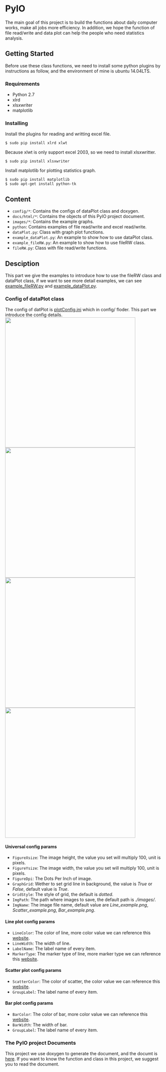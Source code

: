 # PyIO
The main goal of this project is to build the functions about daily computer works, make all jobs more efficiency. In addition, we hope the function of file read/write and data plot can help the people who need statistics analysis.
## Getting Started
Before use these class functions, we need to install some python plugins by instructions as follow, and the environment of mine is ubuntu 14.04LTS.
### Requirements
- Python 2.7
- xlrd
- xlsxwriter
- matplotlib

### Installing
Install the plugins for reading and writting excel file.
```
$ sudo pip install xlrd xlwt
```
Because xlwt is only support excel 2003, so we need to install xlsxwritter.
```
$ sudo pip install xlsxwriter
```
Install matplotlib for plotting statistics graph.
```
$ sudo pip install matplotlib
$ sudo apt-get install python-tk
```
## Content
- `config/*`: Contains the configs of dataPlot class and doxygen.
- `docs/html/*`: Contains the objects of this PyIO project document.
- `images/*`: Contains the example graphs.
- `python`: Contains examples of file read/write and excel read/write.
- `dataPlot.py`: Class with graph plot functions.
- `example_dataPlot.py`: An example to show how to use dataPlot class.
- `example_fileRW.py`: An example to show how to use fileRW class.
- `fileRW.py`: Class with file read/write functions.

## Desciption
This part we give the examples to introduce how to use the fileRW class and dataPlot class, if we want to see more detail examples, we can see [example_fileRW.py](https://github.com/CrowGuy/PyIO/blob/master/example_fileRW.py) and [example_dataPlot.py](https://github.com/CrowGuy/PyIO/blob/master/example_dataPlot.py).
### Config of dataPlot class
The config of datPlot is [plotConfig.ini](https://github.com/CrowGuy/PyIO/blob/master/config/plotConfig.ini) which in config/ floder. This part we introduce the config details.
<img  width="420"  src="https://github.com/CrowGuy/PyIO/blob/master/images/Description_universal.png">
<img  width="420"  src="https://github.com/CrowGuy/PyIO/blob/master/images/Description_line.png">
<img  width="420"  src="https://github.com/CrowGuy/PyIO/blob/master/images/Description_scatter.png">
<img  width="420"  src="https://github.com/CrowGuy/PyIO/blob/master/images/Description_bar.png">
#### Universal config params
- `FigureXsize`: The image height, the value you set will multiply 100, unit is pixels.
- `FigureYsize`: The image width, the value you set will multiply 100, unit is pixels.
- `FigureDpi`: The Dots Per Inch of image.
- `GraphGrid`: Wether to set grid line in background, the value is *True* or *False*, default value is *True*.
- `GridStyle`: The style of grid, the default is *dotted*. 
- `ImgPath`: The path where images to save, the default path is *./images/*.
- `ImgName`: The image file name, default value are *Line_example.png*, *Scatter_example.png*, *Bar_example.png*.

#### Line plot config params
- `LineColor`: The color of line, more color value we can reference this [website](https://matplotlib.org/api/_as_gen/matplotlib.axes.Axes.plot.html).
- `LineWidth`: The width of line.
- `LabelName`: The label name of every item.
- `MarkerType`: The marker type of line, more marker type we can reference this [website](https://matplotlib.org/api/_as_gen/matplotlib.axes.Axes.plot.html).   

#### Scatter plot config params
- `ScatterColor`: The color of scatter, the color value we can reference this [website](https://matplotlib.org/api/_as_gen/matplotlib.axes.Axes.plot.html).
- `GroupLabel`: The label name of every item.

#### Bar plot config params
- `BarColor`: The color of bar, more color value we can reference this [website](https://matplotlib.org/api/_as_gen/matplotlib.axes.Axes.plot.html).
- `BarWidth`: The width of bar.
- `GroupLabel`: The label name of every item.

### The PyIO project Documents
This project we use doxygen to generate the document, and the documt is [here](https://htmlpreview.github.io/?https://raw.githubusercontent.com/CrowGuy/PyIO/master/docs/html/index.html). If you want to know the function and class in this project, we suggest you to read the document.

